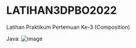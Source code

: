 # LATIHAN3DPBO2022
Latihan Praktikum Pertemuan Ke-3 (Composition)


Java:
![image](https://user-images.githubusercontent.com/82450154/155889042-10469a74-4109-4080-ab67-3785e3976851.png)
